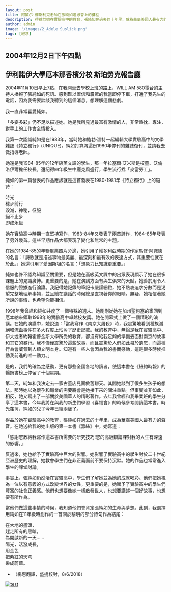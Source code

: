 ```yaml
---
layout: post
title: 阿黛尔·蘇斯利克老師在張純如追思會上的講話          
description: 得益於她在實驗高中的教育，張純如在過去的十年里，成為華裔美國人最有力的聲音
author: admin
image: '/images/2_Adele Suslick.png'
tags: [紀念]
---
```

## 2004年12月2日下午四點

## 伊利諾伊大學厄本那香檳分校 斯珀勞克報告廳

2004年11月10日早上7點，在我開車去學校上班的路上，WILL AM 580電台的主持人播報了張純如的死訊。感到難以置信和震驚的我當即停下車，打通了我先生的電話，因為我需要談談我聽到的這個消息，想理解這個悲劇。

我一直非常喜愛純如。

「多姿多彩」仍不足以描述她。她是我所見過最富有激情的人，非常熱忱、專注，對手上的工作會全情投入。

我第一次認識純如是在1983年，當時她和鮑勃·溫特一起編輯大學實驗高中的文學雜誌《特立獨行》(UNIQUE)。純如打算將這份1980年停刊的雜誌復刊，並請我去做指導老師。

她還是我1984-85年的12年級英文課的學生，那一年拉塞爾·艾米斯是校董、沃倫·洛伊爾擔任校長。還記得四年級生中龐克風盛行，學生流行找「麥當勞工」。

純如的第一篇發表的作品應該就是這首發表在1980-1981年《特立獨行》上的短詩：

時光<br>
穩步前行<br>
毀滅，神秘，征服<br>
絕不止步<br>
即成永恆

她在實驗高中時期一直堅持寫作，1983-84年又發表了兩首詩作，1984-85年發表了另外幾首。這些早期作品大都表現了變化和無常的主題。

在她的1984-85的年鑒畢業照片旁邊，她引用了維多利亞時期的作家馬修·阿諾德的名言：「詩歌就是描述事物最美麗、最深刻和最有效的表達方式，其重要性就在於此。」她還引用了愛因斯坦的名言：「想象力比知識更重要。」

純如也許不認為知識至關重要，但是她在高級英文課中的出眾表現顯示了她在很多課題上的見識廣博。更重要的是，她在演講方面有與生俱來的天賦，她善於用令人信服的證據進行論證。我記得她記錄的筆記卡嚴謹細緻，她不熱衷追求分數而是渴望完整地理解事物，並且她在講話的時候總是直視著你的眼睛。無疑，她相信著她所說的事情，也希望你能相信。

1998年我曾經和純如共度了一個特殊的週末。她剛剛從她在加州聖何塞的家回到厄本納來領取1998年的實驗高中卓越校友獎。她在開幕式上做了一個精彩的演講。在她的演講中，她說道：「當我寫作《南京大屠殺》時，我震驚地看到種族滅絕和流血事件在多大程度上玷污了歷史記載。我的教育中，無論是我在實驗高中、伊大或者約翰霍普金斯大學所受的教育，都沒有給我足夠的準備去面對南京的故事和其它的暴行。我不僅僅震驚於這些故事，而且震驚於人們如此易於遺忘，而這種行為會威脅到人類文明本身。知道有一些人會因為我的書而感動，這是很多時候推動我前進的唯一動力。」

是的，我們的確為之感動，更有那些全國各地的讀者，使這本書在《紐約時報》的暢銷書榜上停留了十個星期。

第二天，純如和我決定去一家古董店見面敘舊聊天。其間她談到了很多生孩子的想法。那時她以為懷孕和職業的需要將會是她接下來的關注重點。但事實並非如此，相反，她又寫出了一部關於美國華人的精彩著作。去年我曾經和我畢業班的學生分享了這本書，今年我將在與我的新生們學習《喜福會》的時候參考閱讀這本書。時光荏苒，純如的兒子今年已經兩歲了。

得益於她在實驗高中的教育，張純如在過去的十年里，成為華裔美國人最有力的聲音。在她送給我的她出版的第一本書《蠶絲》中，她寫道：

「感謝您教給我寫作這本書所需要的研究技巧!您的高級辯論課對我的人生有深遠的影響。」

反過來，她也給予了實驗高中巨大的影響。她影響了實驗高中的學生對於二十世紀亞洲歷史的理解，她教會學生們在非正義面前不要保持沉默。她的作品也常常進入學生的課堂討論。

事實上，張純如仍然活在實驗高中，學生們了解她並為她的成就喝彩。他們把她視為一位以有意義的方式改變世界的女性，更重要的是，她賦予了實驗高中的學生們豐富的社會正義感。他們也想要像她一樣啟發世人，也想要講述一個好故事，也想要有所作為。

當他們做這些事情的時候，我知道他們會肯定張純如的生命與夢想。此刻，我選擇用純如在11年級時創作的一首關於黎明的部分詩句作為結尾：

在大地的盡頭，<br>
趕走所有的黑暗，<br>
為開啟新的一天……<br>
陽光，活潑成長，<br>
用金色<br>
把紫紅的天穹<br>
染成蔚藍。

* （楊惠翻譯，盛捷校對，8/6/2018）





<a href="https://eng.irischanglabs.com/pdf/2_Adele Suslick.pdf" target="_blank">
  <img src="https://eng.irischanglabs.com/images/Adele Suslick.jpg" alt="test" title="点击查看PDF">
</a>
